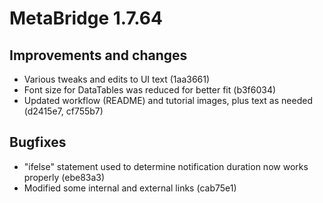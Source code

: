 # MetaBridge 1.7.64

## Improvements and changes

* Various tweaks and edits to UI text (1aa3661)
* Font size for DataTables was reduced for better fit (b3f6034)
* Updated workflow (README) and tutorial images, plus text as needed (d2415e7, cf755b7)

## Bugfixes

* "ifelse" statement used to determine notification duration now works properly (ebe83a3)
* Modified some internal and external links (cab75e1)

